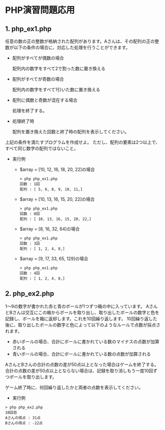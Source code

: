 # PHP演習問題応用

## 1. php_ex1.php

任意の数の正の整数が格納された配列があります。Aさんは、その配列の正の整数が以下の条件の場合に、対応した処理を行うことができます。

- 配列がすべてが偶数の場合

    配列内の数字をすべて2で割った数に置き換える

- 配列がすべてが奇数の場合

    配列内の数字をすべて1引いた数に置き換える

- 配列に偶数と奇数が混在する場合

    処理を終了する。

- 処理終了時

    配列を置き換えた回数と終了時の配列を表示してください。
    
上記の条件を満たすプログラムを作成せよ。
ただし、配列の要素は2つ以上で、すべて同じ数字の配列ではないこと。

- 実行例

    - $array = [10, 12, 16, 18, 20, 22]の場合

        ```console
        > php php_ex1.php
        回数 : 1回
        配列 : [ 5, 6, 8, 9, 10, 11,]
        ```

    - $array = [10, 13, 16, 15, 20, 22]の場合

        ```console
        > php php_ex1.php
        回数 : 0回
        配列 : [ 10, 13, 16, 15, 20, 22,]
        ```
    
    - $array = [8, 16, 32, 64]の場合

        ```console
        > php php_ex1.php
        回数 : 3回
        配列 : [ 1, 2, 4, 8,]
        ```
    
    - $array = [9, 17, 33, 65, 129]の場合

        ```console
        > php php_ex1.php
        回数 : 4回
        配列 : [ 1, 2, 4, 8,]
        ```
    
## 2. php_ex2.php

1～9の数字が書かれた赤と青のボールが1つずつ箱の中に入っています。
AさんとBさんは交互にこの箱からボールを取り出し、取り出したボールの数字と色を記録し、ボールを箱に返却します。これを10回繰り返します。
10回繰り返した後に、取り出したボールの数字と色によって以下のようなルールで点数が採点されます。

- 赤いボールの場合、合計にボールに書かれている数のマイナスの点数が加算される
- 青いボールの場合、合計にボールに書かれている数の点数が加算される

AさんとBさんの合計の点数の差が50点以上となった場合はゲームを終了する。合計の点数の差が50点以上とならない場合は、記録を取り消しもう一度10回ずつボールを取り出します。

ゲーム終了時に、何回繰り返したかと両者の点数を表示してください。

- 実行例

```console
> php php_ex2.php
10回目
Aさんの得点 : 31点
Bさんの得点 : -22点
```